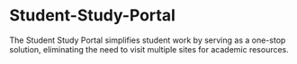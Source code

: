# Student-Study-Portal
The Student Study Portal simplifies student work by serving as a one-stop solution, eliminating the need to visit multiple sites for academic resources. 
